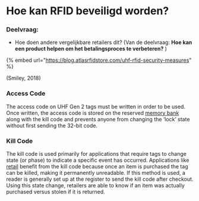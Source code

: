 # Hoe kan RFID beveiligd worden?

### Deelvraag:

* Hoe doen andere vergelijkbare retailers dit? \(Van de deelvraag: **Hoe kan een product helpen om het betalingsproces te verbeteren?** \)

{% embed url="https://blog.atlasrfidstore.com/uhf-rfid-security-measures" %}

\(Smiley, 2018\)

### **Access Code**

The access code on UHF Gen 2 tags must be written in order to be used. Once written, the access code is stored on the reserved [memory bank](http://blog.atlasrfidstore.com/types-of-memory-in-gen-2-uhf-rfid-tags) along with the kill code and prevents anyone from changing the ‘lock’ state without first sending the 32-bit code. 

### **Kill Code**

The kill code is used primarily for applications that require tags to change state \(or phase\) to indicate a specific event has occurred. Applications like [retail](http://blog.atlasrfidstore.com/rfid-in-retail-is-making-noise) benefit from the kill code because once an item is purchased the tag can be killed, making it permanently unreadable. If this method is used, a reader is generally set up at the register to send the kill code after checkout. Using this state change, retailers are able to know if an item was actually purchased versus stolen if it is returned.

